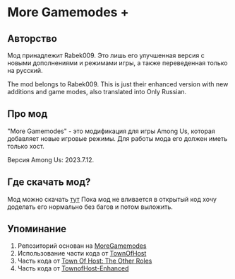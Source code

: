 # More Gamemodes +

## Авторство

Мод принадлежит Rabek009. Это лишь его улучшенная версия с новыми дополнениями и режимами игры, а также переведенная только на русский.

The mod belongs to Rabek009. This is just their enhanced version with new additions and game modes, also translated into Only Russian.
## Про мод
"More Gamemodes" - это модификация для игры Among Us, которая добавляет новые игровые режимы. Для работы мода его должен иметь только хост.

Версия Among Us: 2023.7.12.
## Где скачать мод?
Мод можно скачать [тут](https://loot77.github.io/SusPack/sus.html)
Пока мод не вливается в открытый код хочу доделать его нормально без багов и потом выложить.

## Упоминание
1. Репозиторий основан на [MoreGamemodes](https://github.com/Rabek009/MoreGamemodes) 
2. Использование части кода от [TownOfHost](https://github.com/tukasa0001/TownOfHost) 
3. Часть кода от [Town Of Host: The Other Roles](https://github.com/music-discussion/TownOfHost-TheOtherRoles)
4. Часть кода от [TownofHost-Enhanced](https://github.com/0xDrMoe/TownofHost-Enhanced)
